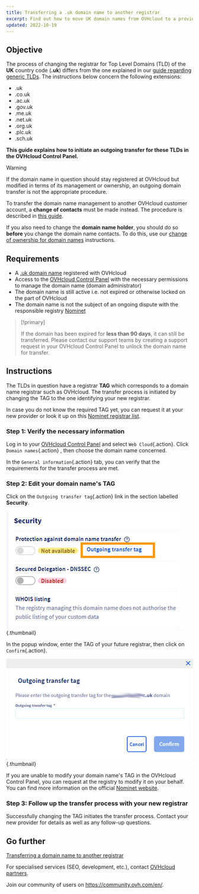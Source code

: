 ```yaml
---
title: Transferring a .uk domain name to another registrar
excerpt: Find out how to move UK domain names from OVHcloud to a provider of your choice
updated: 2022-10-19
---
```


## Objective

The process of changing the registrar for Top Level Domains (TLD) of the **UK** country code (**.uk**) differs from the one explained in our [guide regarding generic TLDs](/pages/web_cloud/domains/transfer_outgoing_domain). The instructions below concern the following extensions:

- .uk
- .co.uk
- .ac.uk
- .gov.uk
- .me.uk
- .net.uk
- .org.uk
- .plc.uk
- .sch.uk

**This guide explains how to initiate an outgoing transfer for these TLDs in the OVHcloud Control Panel.**

> [!warning]
>
> If the domain name in question should stay registered at OVHcloud but modified in terms of its management or ownership, an outgoing domain transfer is not the appropriate procedure.
>
> To transfer the domain name management to another OVHcloud customer account, a **change of contacts** must be made instead. The procedure is described in [this guide](/pages/account_and_service_management/account_information/managing_contacts).
>
> If you also need to change the **domain name holder**, you should do so **before** you change the domain name contacts. To do this, use our [change of ownership for domain names](/pages/web_cloud/domains/trade_domain) instructions.
>

## Requirements

- A [.uk domain name](https://www.ovhcloud.com/en/domains/) registered with OVHcloud
- Access to the [OVHcloud Control Panel](/links/manager) with the necessary permissions to manage the domain name (domain administrator)
- The domain name is still active i.e. not expired or otherwise locked on the part of OVHcloud
- The domain name is not the subject of an ongoing dispute with the responsible registry [Nominet](https://www.nominet.uk/)

> [!primary]
>
> If the domain has been expired for **less than 90 days**, it can still be transferred. Please contact our support teams by creating a support request in your OVHcloud Control Panel to unlock the domain name for transfer.
>

## Instructions

The TLDs in question have a registrar **TAG** which corresponds to a domain name registrar such as OVHcloud. The transfer process is initiated by changing the TAG to the one identifying your new registrar.

In case you do not know the required TAG yet, you can request it at your new provider or look it up on this [Nominet registrar list](https://registrars.nominet.uk/uk-namespace/registrar-agreement/list-of-registrars/).

### Step 1: Verify the necessary information

Log in to your [OVHcloud Control Panel](/links/manager) and select `Web Cloud`{.action}. Click `Domain names`{.action} , then choose the domain name concerned.

In the `General information`{.action} tab, you can verify that the requirements for the transfer process are met.

### Step 2: Edit your domain name's TAG

Click on the `Outgoing transfer tag`{.action} link in the section labelled **Security**.

![outgoingtransfer](images/outgoing-transfer-tag.jpg){.thumbnail}

In the popup window, enter the TAG of your future registrar, then click on `Confirm`{.action}.

![outgoingtransfer](images/outgoing-transfer-tag-confirmation.jpg){.thumbnail}

If you are unable to modify your domain name's TAG in the OVHcloud Control Panel, you can request at the registry to modify it on your behalf. You can find more information on the official [Nominet website](https://www.nominet.uk/domain-support/).  

### Step 3: Follow up the transfer process with your new registrar

Successfully changing the TAG initiates the transfer process. Contact your new provider for details as well as any follow-up questions.

## Go further

[Transferring a domain name to another registrar](/pages/web_cloud/domains/transfer_outgoing_domain)

For specialised services (SEO, development, etc.), contact [OVHcloud partners](/links/partner).

Join our community of users on <https://community.ovh.com/en/>.